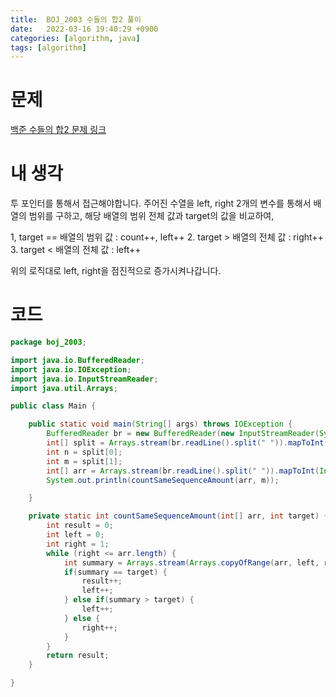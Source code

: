 ```yaml
---
title:  BOJ_2003 수들의 합2 풀이
date:   2022-03-16 19:40:29 +0900
categories: [algorithm, java]
tags: [algorithm]
---
```


# 문제
[백준 수들의 합2 문제 링크](https://www.acmicpc.net/problem/2003)
# 내 생각
투 포인터를 통해서 접근해야합니다.
주어진 수열을 left, right 2개의 변수를 통해서 배열의 범위를 구하고, 해당 배열의 범위 전체 값과 target의 값을 비교하여,   

1, target == 배열의 범위 값 : count++, left++
2. target > 배열의 전체 값 : right++
3. target < 배열의 전체 값 : left++

위의 로직대로 left, right을 점진적으로 증가시켜나갑니다.
# 코드

```java
package boj_2003;

import java.io.BufferedReader;
import java.io.IOException;
import java.io.InputStreamReader;
import java.util.Arrays;

public class Main {

    public static void main(String[] args) throws IOException {
        BufferedReader br = new BufferedReader(new InputStreamReader(System.in));
        int[] split = Arrays.stream(br.readLine().split(" ")).mapToInt(Integer::parseInt).toArray();
        int n = split[0];
        int m = split[1];
        int[] arr = Arrays.stream(br.readLine().split(" ")).mapToInt(Integer::parseInt).toArray();
        System.out.println(countSameSequenceAmount(arr, m));

    }

    private static int countSameSequenceAmount(int[] arr, int target) {
        int result = 0;
        int left = 0;
        int right = 1;
        while (right <= arr.length) {
            int summary = Arrays.stream(Arrays.copyOfRange(arr, left, right)).sum();
            if(summary == target) {
                result++;
                left++;
            } else if(summary > target) {
                left++;
            } else {
                right++;
            }
        }
        return result;
    }

}



```
